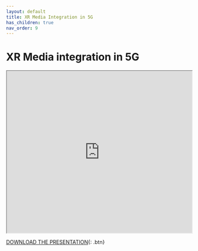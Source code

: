 ```yaml
---
layout: default
title: XR Media Integration in 5G
has_children: true
nav_order: 9
---
```


# XR Media integration in 5G
<iframe width="100%" height="440" src="https://drive.google.com/file/d/1D8G_rzx77V_W3d3NB59XcTbdUuBdtKgp/preview"></iframe>

[DOWNLOAD THE PRESENTATION](https://drive.google.com/file/d/1D8G_rzx77V_W3d3NB59XcTbdUuBdtKgp/preview){: .btn} 
